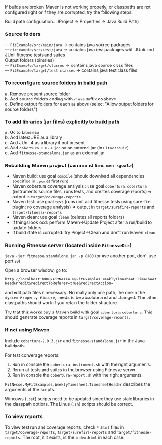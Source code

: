 If builds are broken, Maven is not working properly, or classpaths are not configured
right or if they are corrupted, try the following steps. 

Build path configuration... (Project -> Properties -> Java Build Path)

### Source folders

-- `FitExample/src/main/java` -> contains java source packages  
-- `FitExample/src/test/java` -> contains java test packages with JUnit and JUnit fitnesse tests and suites   
Output folders (binaries)   
-- `FitExample/target/classes` -> contains java source class files  
-- `FitExample/target/test-classes` -> contains java test class files  

### To reconfigure source folders in build path

a. Remove present source folder  
b. Add source folders ending with `/java` suffix as above  
c. Define output folders for each as above (select "Allow output folders for source folders")  

### To add libraries (jar files) explicitly to build path  

a. Go to Libraries  
b. Add latest JRE as a library  
c. Add JUnit 4 as a library if not present  
d. Add `cobertura-2.0.3.jar` as an external jar (in `FitnesseDir`)  
e. Add `fitnesse-standalone.jar` as an external jar  
  
### Rebuilding Maven project (command line: `mvn <goal>`)

- Maven build: use goal `compile` (should download all dependencies specified in `.pom` at first run)  
- Maven cobertura coverage analysis : use goal `cobertura:cobertura` (instruments source files, runs tests, and creates coverage reports) => output in `target/coverage-reports`  
- Maven test: use goal `test` (runs unit and fitnesse tests using sure-fire plugin; no coverage analysis) => output in `target/surefire-reports` and `target/fitnesse-reports`  
- Maven clean: use goal `clean` (deletes all reports folders)   
- If things look odd: perform Maven->Update Project after a run/build to update folders  
- If build state is corrupted: try Project->Clean and don't run Maven `clean`  

### Running Fitnesse server (located inside `FitnesseDir`)	

`java -jar fitnesse-standalone.jar -p 8080`  (or use another port, don't use port `80`)  
	
Open a browser window, go to:  

`http://localhost:8080/FitNesse.MyFitExamples.WeeklyTimesheet.TimesheetHeader?edit&redirectToReferer=true&redirectAction=`  

and edit path files if necessary. Normally only one path, the one in the `System Property Fixture`, needs to be absolute and and changed. The other classpaths should work if you retain the folder structure. 
	
Try that this works buy a Maven build with goal `cobertura:cobertura`. This should generate coverage reports in `target/coverage-reports`.   

###  If not using Maven

Include `cobertura-2.0.3.jar` and `fitnesse-standalone.jar` in the Java buildpath.   

For test converage reports:   
1) Run in console the `cobertura-instrument.sh` with the right arguments.    
2) Rerun all tests and suites in the browser using Fitnesse server.   
3) Run in console the `cobertura-report.sh` with the right arguments.   
  
`FitNesse.MyFitExamples.WeeklyTimesheet.TimesheetHeader` describes the arguments of the scripts.   

Windows (`.bat`) scripts need to be updated since they use stale libraries in the classpath options. The Linus (`.sh`) scripts should be correct.   

### To view reports

To view test run and coverage reports, check `*.html` files in `target/coverage-reports`, `target/surefire-reports` and `target/fitnesse-reports`. The root, if it exists, is the `index.html` in each case.   

